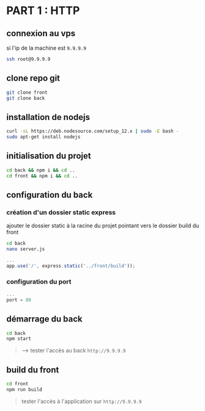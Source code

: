 # PART 1 : HTTP

## connexion au vps

si l'ip de la machine est `9.9.9.9`

```bash
ssh root@9.9.9.9
```

## clone repo git

```bash
git clone front
git clone back
```

## installation de nodejs

```bash
curl -sL https://deb.nodesource.com/setup_12.x | sudo -E bash -
sudo apt-get install nodejs
```

## initialisation du projet

```bash
cd back && npm i && cd ..
cd front && npm i && cd ..
```

## configuration du back

### création d'un dossier static express

ajouter le dossier static à la racine du projet pointant vers le dossier build du front

```bash
cd back
nano server.js
```

```js
...
app.use('/', express.static('../front/build'));
```

### configuration du port

```js
...
port = 80
```

## démarrage du back

```bash
cd back
npm start
```

> --> tester l'accès au back `http://9.9.9.9`

## build du front

```bash
cd front
npm run build
```

> tester l'accès à l'application sur `http://9.9.9.9`

